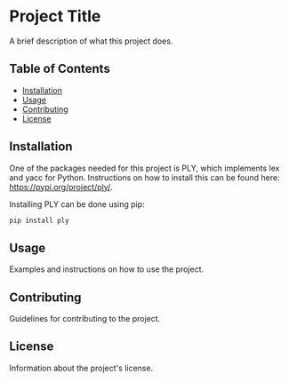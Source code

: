# Project Title

A brief description of what this project does.

## Table of Contents

- [Installation](#installation)
- [Usage](#usage)
- [Contributing](#contributing)
- [License](#license)

## Installation

One of the packages needed for this project is PLY, which implements lex and yacc for Python. Instructions on how to install this can be found here: https://pypi.org/project/ply/.  

Installing PLY can be done using pip:

```bash 
pip install ply
```

## Usage

Examples and instructions on how to use the project.

## Contributing

Guidelines for contributing to the project.

## License

Information about the project's license.